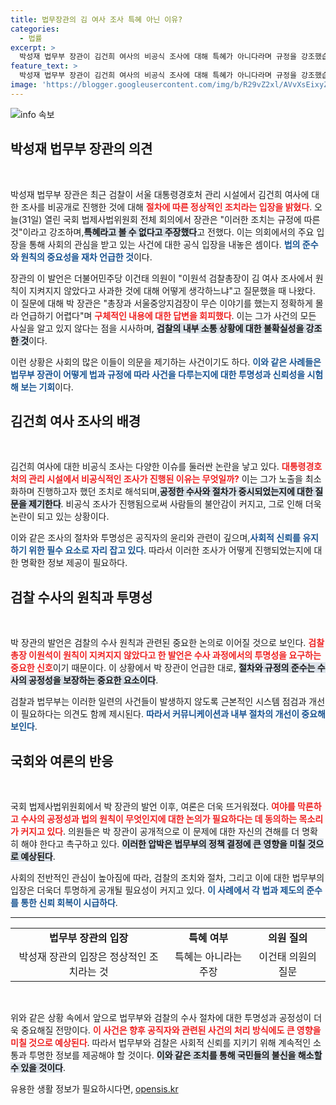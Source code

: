 ```yaml
---
title: 법무장관의 김 여사 조사 특혜 아닌 이유?
categories:
  - 법률
excerpt: >
  박성재 법무부 장관이 김건희 여사의 비공식 조사에 대해 특혜가 아니다라며 규정을 강조했습니다. 여권 내 갈등이 불거진 가운데, 검찰의 원칙 수호 논란이 가중되고 있습니다! 클릭해서 자세한 내용을 살펴보세요!
feature_text: >
  박성재 법무부 장관이 김건희 여사의 비공식 조사에 대해 특혜가 아니다라며 규정을 강조했습니다. 여권 내 갈등이 불거진 가운데, 검찰의 원칙 수호 논란이 가중되고 있습니다! 클릭해서 자세한 내용을 살펴보세요!
image: 'https://blogger.googleusercontent.com/img/b/R29vZ2xl/AVvXsEixyZcFfHzMRdzZMjFBmAUKJYCLCGyLL1o632UiGVXcaFdKo_bkvkuCioo0uUKlGfBVcT3P84aROyZIXSBEx3Aw5nCQ3pTgDom1WDC4m8eifvWiAmWEEVb4x6G_l8C0QH225ldMjyaFvpxGEBGNO37VmDTDMHGhJPq73UglMfDca1-0aw/s1600/blogspot.png'
---
```


<p><img src="https://blogger.googleusercontent.com/img/b/R29vZ2xl/AVvXsEixyZcFfHzMRdzZMjFBmAUKJYCLCGyLL1o632UiGVXcaFdKo_bkvkuCioo0uUKlGfBVcT3P84aROyZIXSBEx3Aw5nCQ3pTgDom1WDC4m8eifvWiAmWEEVb4x6G_l8C0QH225ldMjyaFvpxGEBGNO37VmDTDMHGhJPq73UglMfDca1-0aw/s1600/blogspot.png" alt="info 속보" /></p>

<h2 data-ke-size="size26">박성재 법무부 장관의 의견</h2>

<p data-ke-size="size16">&nbsp;</p>

<p>박성재 법무부 장관은 최근 검찰이 서울 대통령경호처 관리 시설에서 김건희 여사에 대한 조사를 비공개로 진행한 것에 대해 <b><span style="color: #ee2323;">절차에 따른 정상적인 조치라는 입장을 밝혔다</span></b>. 오늘(31일) 열린 국회 법제사법위원회 전체 회의에서 장관은 "이러한 조치는 규정에 따른 것"이라고 강조하며,<b><span style="background-color: #21538527;">특혜라고 볼 수 없다고 주장했다</span></b>고 전했다. 이는 의회에서의 주요 입장을 통해 사회의 관심을 받고 있는 사건에 대한 공식 입장을 내놓은 셈이다. <b><span style="color: #1a5490;">법의 준수와 원칙의 중요성을 재차 언급한 것</span></b>이다.</p>

<p>장관의 이 발언은 더불어민주당 이건태 의원이 "이원석 검찰총장이 김 여사 조사에서 원칙이 지켜지지 않았다고 사과한 것에 대해 어떻게 생각하느냐"고 질문했을 때 나왔다. 이 질문에 대해 박 장관은 "총장과 서울중앙지검장이 무슨 이야기를 했는지 정확하게 몰라 언급하기 어렵다"며 <b><span style="color: #ee2323;">구체적인 내용에 대한 답변을 회피했다</span></b>. 이는 그가 사건의 모든 사실을 알고 있지 않다는 점을 시사하며, <b><span style="background-color: #21538527;">검찰의 내부 소통 상황에 대한 불확실성을 강조한 것</span></b>이다.</p>

<p>이런 상황은 사회의 많은 이들이 의문을 제기하는 사건이기도 하다. <b><span style="color: #1a5490;">이와 같은 사례들은 법무부 장관이 어떻게 법과 규정에 따라 사건을 다루는지에 대한 투명성과 신뢰성을 시험해 보는 기회</span></b>이다.</p>

<h2 data-ke-size="size26">김건희 여사 조사의 배경</h2>

<p data-ke-size="size16">&nbsp;</p>

<p>김건희 여사에 대한 비공식 조사는 다양한 이슈를 둘러싼 논란을 낳고 있다. <b><span style="color: #ee2323;">대통령경호처의 관리 시설에서 비공식적인 조사가 진행된 이유는 무엇일까?</span></b> 이는 그가 노출을 최소화하며 진행하고자 했던 조치로 해석되며,<b><span style="background-color: #21538527;">공정한 수사와 절차가 중시되었는지에 대한 질문을 제기한다</span></b>. 비공식 조사가 진행됨으로써 사람들의 불안감이 커지고, 그로 인해 더욱 논란이 되고 있는 상황이다.</p>

<p>이와 같은 조사의 절차와 투명성은 공직자의 윤리와 관련이 깊으며,<b><span style="color: #1a5490;">사회적 신뢰를 유지하기 위한 필수 요소로 자리 잡고 있다</span></b>. 따라서 이러한 조사가 어떻게 진행되었는지에 대한 명확한 정보 제공이 필요하다.</p>

<h2 data-ke-size="size26">검찰 수사의 원칙과 투명성</h2>

<p data-ke-size="size16">&nbsp;</p>

<p>박 장관의 발언은 검찰의 수사 원칙과 관련된 중요한 논의로 이어질 것으로 보인다. <b><span style="color: #ee2323;">검찰총장 이원석이 원칙이 지켜지지 않았다고 한 발언은 수사 과정에서의 투명성을 요구하는 중요한 신호</span></b>이기 때문이다. 이 상황에서 박 장관이 언급한 대로, <b><span style="background-color: #21538527;">절차와 규정의 준수는 수사의 공정성을 보장하는 중요한 요소이다</span></b>.</p>

<p>검찰과 법무부는 이러한 일련의 사건들이 발생하지 않도록 근본적인 시스템 점검과 개선이 필요하다는 의견도 함께 제시된다. <b><span style="color: #1a5490;">따라서 커뮤니케이션과 내부 절차의 개선이 중요해 보인다</span></b>.</p>

<h2 data-ke-size="size26">국회와 여론의 반응</h2>

<p data-ke-size="size16">&nbsp;</p>

<p>국회 법제사법위원회에서 박 장관의 발언 이후, 여론은 더욱 뜨거워졌다. <b><span style="color: #ee2323;">여야를 막론하고 수사의 공정성과 법의 원칙이 무엇인지에 대한 논의가 필요하다는 데 동의하는 목소리가 커지고 있다</span></b>. 의원들은 박 장관이 공개적으로 이 문제에 대한 자신의 견해를 더 명확히 해야 한다고 촉구하고 있다. <b><span style="background-color: #21538527;">이러한 압박은 법무부의 정책 결정에 큰 영향을 미칠 것으로 예상된다</span></b>.</p>

<p>사회의 전반적인 관심이 높아짐에 따라, 검찰의 조치와 절차, 그리고 이에 대한 법무부의 입장은 더욱더 투명하게 공개될 필요성이 커지고 있다. <b><span style="color: #1a5490;">이 사례에서 각 법과 제도의 준수를 통한 신뢰 회복이 시급하다</span></b>.</p>

<hr>

<table style="width: 100%; border-collapse: collapse;">
<tr>
<td style="text-align: center; height: 17px;"><b>법무부 장관의 입장</b></td>
<td style="text-align: center; height: 17px;"><b>특혜 여부</b></td>
<td style="text-align: center; height: 17px;"><b>의원 질의</b></td>
</tr>
<tr>
<td style="text-align: center; height: 17px;">박성재 장관의 입장은 정상적인 조치라는 것</td>
<td style="text-align: center; height: 17px;">특혜는 아니라는 주장</td>
<td style="text-align: center; height: 17px;">이건태 의원의 질문</td>
</tr>
</table>

<p data-ke-size="size16">&nbsp;</p>

<p>위와 같은 상황 속에서 앞으로 법무부와 검찰의 수사 절차에 대한 투명성과 공정성이 더욱 중요해질 전망이다. <b><span style="color: #ee2323;">이 사건은 향후 공직자와 관련된 사건의 처리 방식에도 큰 영향을 미칠 것으로 예상된다</span></b>. 따라서 법무부와 검찰은 사회적 신뢰를 지키기 위해 계속적인 소통과 투명한 정보를 제공해야 할 것이다. <b><span style="background-color: #21538527;">이와 같은 조치를 통해 국민들의 불신을 해소할 수 있을 것이다</span></b>.</p>
유용한 생활 정보가 필요하시다면, <a href="https://opensis.kr" rel="dofollow">opensis.kr</a>


